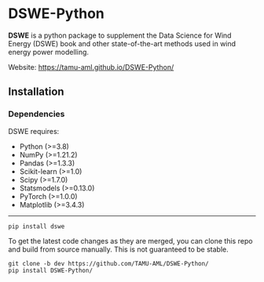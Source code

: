 # DSWE-Python
**DSWE** is a python package to supplement the Data Science for Wind Energy (DSWE) book and other state-of-the-art methods used in wind energy power modelling.

Website: https://tamu-aml.github.io/DSWE-Python/

Installation
------------

### Dependencies

DSWE requires:

- Python (>=3.8)
- NumPy (>=1.21.2)
- Pandas (>=1.3.3)
- Scikit-learn (>=1.0)
- Scipy (>=1.7.0)
- Statsmodels (>=0.13.0)
- PyTorch (>=1.0.0)
- Matplotlib (>=3.4.3)

--------------------------------------------------------------------------------

```console
pip install dswe
```

To get the latest code changes as they are merged, you can clone this repo and build from source manually. This is not guaranteed to be stable.
```console
git clone -b dev https://github.com/TAMU-AML/DSWE-Python/
pip install DSWE-Python/
```



